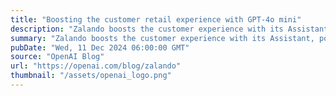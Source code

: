 ```yaml
---
title: "Boosting the customer retail experience with GPT-4o mini"
description: "Zalando boosts the customer experience with its Assistant, powered by GPT-4o mini"
summary: "Zalando boosts the customer experience with its Assistant, powered by GPT-4o mini"
pubDate: "Wed, 11 Dec 2024 06:00:00 GMT"
source: "OpenAI Blog"
url: "https://openai.com/blog/zalando"
thumbnail: "/assets/openai_logo.png"
---
```


